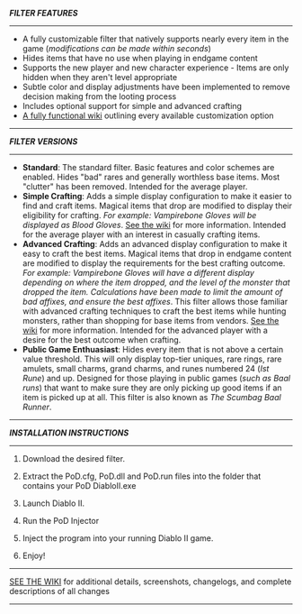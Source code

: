***FILTER FEATURES***

--------------------------

* A fully customizable filter that natively supports nearly every item in the game (*modifications can be made within seconds*)
* Hides items that have no use when playing in endgame content 
* Supports the new player and new character experience - Items are only hidden when they aren't level appropriate
* Subtle color and display adjustments have been implemented to remove decision making from the looting process
* Includes optional support for simple and advanced crafting
* [A fully functional wiki](https://github.com/Synial/pod-lootfilter/wiki) outlining every available customization option

--------------------------

***FILTER VERSIONS***

--------------------------

- **Standard**: The standard filter. Basic features and color schemes are enabled. Hides "bad" rares and generally worthless base items. Most "clutter" has been removed. Intended for the average player.
- **Simple Crafting**: Adds a simple display configuration to make it easier to find and craft items. Magical items that drop are modified to display their eligibility for crafting. *For example: Vampirebone Gloves will be displayed as Blood Gloves*. [See the wiki](https://github.com/Synial/pod-lootfilter/wiki) for more information. Intended for the average player with an interest in casually crafting items.
- **Advanced Crafting**: Adds an advanced display configuration to make it easy to craft the best items. Magical items that drop in endgame content are modified to display the requirements for the best crafting outcome. *For example: Vampirebone Gloves will have a different display depending on where the item dropped, and the level of the monster that dropped the item. Calculations have been made to limit the amount of bad affixes, and ensure the best affixes*. This filter allows those familiar with advanced crafting techniques to craft the best items while hunting monsters, rather than shopping for base items from vendors. [See the wiki](https://github.com/Synial/pod-lootfilter/wiki) for more information. Intended for the advanced player with a desire for the best outcome when crafting.
- **Public Game Enthuasiast**: Hides every item that is not above a certain value threshold. This will only display top-tier uniques, rare rings, rare amulets, small charms, grand charms, and runes numbered 24 (*Ist Rune*) and up. Designed for those playing in public games (*such as Baal runs*) that want to make sure they are only picking up good items if an item is picked up at all. This filter is also known as *The Scumbag Baal Runner*.


--------------------------

***INSTALLATION INSTRUCTIONS***

--------------------------

1) Download the desired filter.

2) Extract the PoD.cfg, PoD.dll and PoD.run files into the folder that contains your PoD DiabloII.exe

3) Launch Diablo II.

4) Run the PoD Injector

5) Inject the program into your running Diablo II game.

6) Enjoy!

--------------------------

[SEE THE WIKI](https://github.com/Synial/pod-lootfilter/wiki) for additional details, screenshots, changelogs, and complete descriptions of all changes

--------------------------
